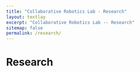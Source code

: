```yaml
---
title: "Collaborative Robotics Lab - Research"
layout: textlay
excerpt: "Collaborative Robotics Lab -- Research"
sitemap: false
permalink: /research/
---
```


# Research

